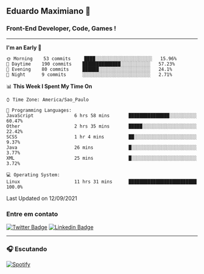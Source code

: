## Eduardo Maximiano 👋

### Front-End Developer, Code, Games !

---

<!--START_SECTION:waka-->
**I'm an Early 🐤** 

```text
🌞 Morning    53 commits     ████░░░░░░░░░░░░░░░░░░░░░   15.96% 
🌆 Daytime    190 commits    ██████████████░░░░░░░░░░░   57.23% 
🌃 Evening    80 commits     ██████░░░░░░░░░░░░░░░░░░░   24.1% 
🌙 Night      9 commits      ░░░░░░░░░░░░░░░░░░░░░░░░░   2.71%

```


📊 **This Week I Spent My Time On** 

```text
⌚︎ Time Zone: America/Sao_Paulo

💬 Programming Languages: 
JavaScript               6 hrs 58 mins       ███████████████░░░░░░░░░░   60.47% 
Other                    2 hrs 35 mins       █████░░░░░░░░░░░░░░░░░░░░   22.42% 
SCSS                     1 hr 4 mins         ██░░░░░░░░░░░░░░░░░░░░░░░   9.37% 
Java                     26 mins             █░░░░░░░░░░░░░░░░░░░░░░░░   3.77% 
XML                      25 mins             █░░░░░░░░░░░░░░░░░░░░░░░░   3.72%

💻 Operating System: 
Linux                    11 hrs 31 mins      █████████████████████████   100.0%

```


 Last Updated on 12/09/2021
<!--END_SECTION:waka-->

### Entre em contato

[![Twitter Badge](https://img.shields.io/badge/-@edmaxi-1ca0f1?style=flat-square&labelColor=1ca0f1&logo=twitter&logoColor=white&link=https://twitter.com/edmaxi)](https://twitter.com/edmaxi)
[![Linkedin Badge](https://img.shields.io/badge/-Eduardo_Maximiano-0077B5?style=flat-square&logo=Linkedin&logoColor=white&link=https://www.linkedin.com/in/maximiano-eduardo)](https://www.linkedin.com/in/maximiano-eduardo)

---

### 🎧 Escutando
[![Spotify](https://novatorem-sandy.vercel.app/api/spotify)](https://open.spotify.com/user/comgigo)
